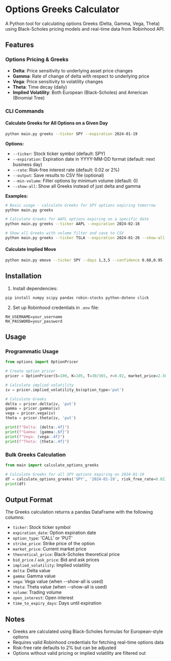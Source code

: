 # Options Greeks Calculator

A Python tool for calculating options Greeks (Delta, Gamma, Vega, Theta) using Black-Scholes pricing models and real-time data from Robinhood API.

## Features

### Options Pricing & Greeks
- **Delta**: Price sensitivity to underlying asset price changes
- **Gamma**: Rate of change of delta with respect to underlying price
- **Vega**: Price sensitivity to volatility changes
- **Theta**: Time decay (daily)
- **Implied Volatility**: Both European (Black-Scholes) and American (Binomial Tree)

### CLI Commands

#### Calculate Greeks for All Options on a Given Day
```bash
python main.py greeks --ticker SPY --expiration 2024-01-19
```

**Options:**
- `--ticker`: Stock ticker symbol (default: SPY)
- `--expiration`: Expiration date in YYYY-MM-DD format (default: next business day)
- `--rate`: Risk-free interest rate (default: 0.02 or 2%)
- `--output`: Save results to CSV file (optional)
- `--min-volume`: Filter options by minimum volume (default: 0)
- `--show-all`: Show all Greeks instead of just delta and gamma

**Examples:**
```bash
# Basic usage - calculate Greeks for SPY options expiring tomorrow
python main.py greeks

# Calculate Greeks for AAPL options expiring on a specific date
python main.py greeks --ticker AAPL --expiration 2024-02-16

# Show all Greeks with volume filter and save to CSV
python main.py greeks --ticker TSLA --expiration 2024-01-26 --show-all --min-volume 10 --output tesla_greeks.csv
```

#### Calculate Implied Move
```bash
python main.py emove --ticker SPY --days 1,3,5 --confidence 0.68,0.95
```

## Installation

1. Install dependencies:
```bash
pip install numpy scipy pandas robin-stocks python-dotenv click
```

2. Set up Robinhood credentials in `.env` file:
```
RH_USERNAME=your_username
RH_PASSWORD=your_password
```

## Usage

### Programmatic Usage

```python
from options import OptionPricer

# Create option pricer
pricer = OptionPricer(S=100, K=105, T=30/365, r=0.02, market_price=2.50)

# Calculate implied volatility
iv = pricer.implied_volatility_bs(option_type='put')

# Calculate Greeks
delta = pricer.delta(iv, 'put')
gamma = pricer.gamma(iv)
vega = pricer.vega(iv)
theta = pricer.theta(iv, 'put')

print(f"Delta: {delta:.4f}")
print(f"Gamma: {gamma:.6f}")
print(f"Vega: {vega:.4f}")
print(f"Theta: {theta:.4f}")
```

### Bulk Greeks Calculation

```python
from main import calculate_options_greeks

# Calculate Greeks for all SPY options expiring on 2024-01-19
df = calculate_options_greeks('SPY', '2024-01-19', risk_free_rate=0.02)
print(df)
```

## Output Format

The Greeks calculation returns a pandas DataFrame with the following columns:

- `ticker`: Stock ticker symbol
- `expiration_date`: Option expiration date
- `option_type`: 'CALL' or 'PUT'
- `strike_price`: Strike price of the option
- `market_price`: Current market price
- `theoretical_price`: Black-Scholes theoretical price
- `bid_price` / `ask_price`: Bid and ask prices
- `implied_volatility`: Implied volatility
- `delta`: Delta value
- `gamma`: Gamma value
- `vega`: Vega value (when --show-all is used)
- `theta`: Theta value (when --show-all is used)
- `volume`: Trading volume
- `open_interest`: Open interest
- `time_to_expiry_days`: Days until expiration

## Notes

- Greeks are calculated using Black-Scholes formulas for European-style options
- Requires valid Robinhood credentials for fetching real-time options data
- Risk-free rate defaults to 2% but can be adjusted
- Options without valid pricing or implied volatility are filtered out